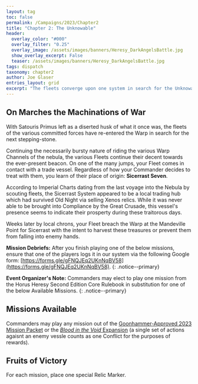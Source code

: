 ```yaml
---
layout: tag
toc: false
permalink: /Campaigns/2023/Chapter2
title: "Chapter 2: The Unknowable"
header:
  overlay_color: "#000"
  overlay_filter: "0.25"
  overlay_image: /assets/images/banners/Heresy_DarkAngelsBattle.jpg
  show_overlay_excerpt: False
  teaser: /assets/images/banners/Heresy_DarkAngelsBattle.jpg
tags: dispatch
taxonomy: chapter2
author: Joe Glaser
entries_layout: grid
excerpt: "The fleets converge upon one system in search for the Unknowable: Satouris Primus"
---
```


## On Marches the Machinations of War
With Satouris Primus left as a diserted husk of what it once was, the fleets of the various committed forces have re-entered the Warp in search for the next stepping-stone.

Continuing the necessarily bursty nature of riding the various Warp Channels of the nebula, the various Fleets continue their decent towards the ever-present beacon. On one of the many jumps, your Fleet comes in contact with a trade vessel. Regardless of how your Commander decides to treat with them, you learn of their place of origin: **Sicerrast Seven**.

According to Imperial Charts dating from the last voyage into the Nebula by scouting fleets, the Sicerrast System appeared to be a local trading hub which had survived Old Night via selling Xenos relics. While it was never able to be brought into Compliance by the Great Crusade, this vessel's presence seems to indicate their prosperty during these traitorous days. 

Weeks later by local chrons, your Fleet breach the Warp at the Mandeville Point for Sicerrast with the intent to harvest these treasures or prevent them from falling into enemy hands.

**Mission Debriefs:** After you finish playing one of the below missions, ensure that one of the players logs it in our system via the following Google form: [https://forms.gle/gFNQJEq2UKnNqBV58](https://forms.gle/gFNQJEq2UKnNqBV58).
{: .notice--primary}

**Event Organizer's Note:** Commanders may elect to play one mission from the Horus Heresy Second Edition Core Rulebook in substitution for one of the below Available Missions.
{: .notice--primary}

## Missions Available
Commanders may play any mission out of the [Goonhammer-Approved 2023 Mission Packet](https://d1w82usnq70pt2.cloudfront.net/wp-content/uploads/2023/03/Goonhammer-Approved-Horus-Heresy-Mission-Pack-2023-Digital-1.1.pdf) or the [*Blood in the Void* Expansion](/Bitter-Conquest/Blood-in-the-Void) (a single set of actions agaisnt an enemy vessle counts as one Conflict for the purposes of rewards).

## Fruits of Victory
For each mission, place one special Relic Marker.